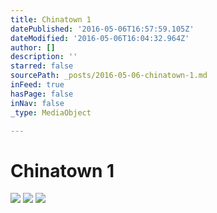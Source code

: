 ```yaml
---
title: Chinatown 1
datePublished: '2016-05-06T16:57:59.105Z'
dateModified: '2016-05-06T16:04:32.964Z'
author: []
description: ''
starred: false
sourcePath: _posts/2016-05-06-chinatown-1.md
inFeed: true
hasPage: false
inNav: false
_type: MediaObject

---
```

# Chinatown 1
![](https://the-grid-user-content.s3-us-west-2.amazonaws.com/1feae8a0-ccd8-45f8-bfa3-d1cfa82f3921.jpg)
![](https://the-grid-user-content.s3-us-west-2.amazonaws.com/c79e1b07-b7b4-4958-a278-aa0a39af3a98.jpg)
![](https://the-grid-user-content.s3-us-west-2.amazonaws.com/77094fe2-8e42-43a4-85e6-973ca9cd1514.jpg)